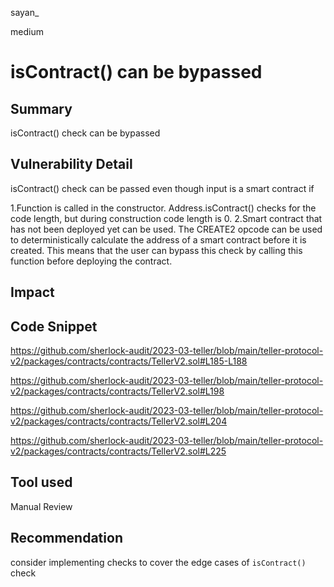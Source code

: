 sayan_

medium

# isContract() can be bypassed

## Summary
isContract() check can be bypassed 
## Vulnerability Detail
isContract() check can be passed even though input is a smart contract if

1.Function is called in the constructor. Address.isContract() checks for the code length, but during construction code length is 0.
2.Smart contract that has not been deployed yet can be used. The CREATE2 opcode can be used to deterministically calculate the address of a smart contract before it is created. This means that the user can bypass this check by calling this function before deploying the contract.
## Impact

## Code Snippet

https://github.com/sherlock-audit/2023-03-teller/blob/main/teller-protocol-v2/packages/contracts/contracts/TellerV2.sol#L185-L188

https://github.com/sherlock-audit/2023-03-teller/blob/main/teller-protocol-v2/packages/contracts/contracts/TellerV2.sol#L198

https://github.com/sherlock-audit/2023-03-teller/blob/main/teller-protocol-v2/packages/contracts/contracts/TellerV2.sol#L204

https://github.com/sherlock-audit/2023-03-teller/blob/main/teller-protocol-v2/packages/contracts/contracts/TellerV2.sol#L225

## Tool used

Manual Review

## Recommendation
consider implementing checks to cover the edge cases of `isContract()` check